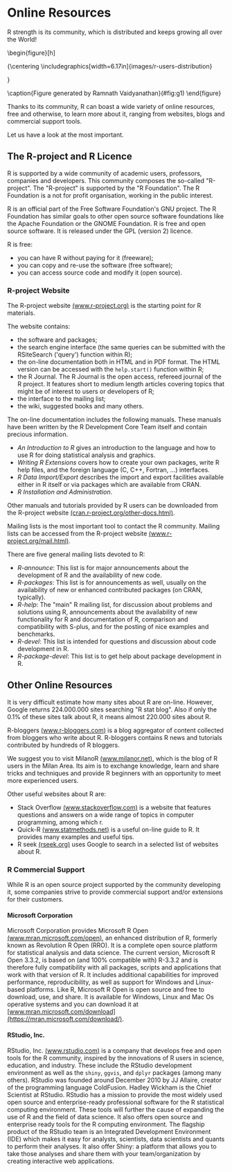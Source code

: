
# Online Resources



R strength is its community, which is distributed and keeps growing all over the World!

\begin{figure}[h]

{\centering \includegraphics[width=6.17in]{images/r-users-distribution} 

}

\caption{Figure generated by Ramnath Vaidyanathan}(\#fig:g1)
\end{figure}

Thanks to its community, R can boast a wide variety of online resources, free and otherwise, to learn more about it, ranging from websites, blogs and commercial support tools.

Let us have a look at the most important.

## The R-project and R Licence

R is supported by a wide community of academic users, professors, companies and developers. This community composes the so-called "R-project". The "R-project" is supported by the "R Foundation". The R Foundation is a not for profit organisation, working in the public interest.

R is an official part of the Free Software Foundation's GNU project. The R Foundation has similar goals to other open source software foundations like the Apache Foundation or the GNOME Foundation. R is free and open source software. It is released under the GPL (version 2) licence.

R is free:

 - you can have R without paying for it (freeware);
 - you can copy and re-use the software (free software);
 - you can access source code and modify it (open source).


### R-project Website

The R-project website [(www.r-project.org)](http://www.r-project.org/) is the starting point for R materials.

The website contains:

 - the software and packages;
 - the search engine interface (the same queries can be submitted with the RSiteSearch ('query') function within R);
 - the on-line documentation both in HTML and in PDF format. The HTML version can be accessed with the `help.start()` function within R;
 - the R Journal. The R Journal is the open access, refereed journal of the R project. It features short to medium length articles covering topics that might be of interest to users or developers of R;
 - the interface to the mailing list;
 - the wiki, suggested books and many others.

The on-line documentation includes the following manuals. These manuals have been written by the R Development Core Team itself and contain precious information.

 - *An Introduction to R* gives an introduction to the language and how to use R for doing statistical analysis and graphics.
 - *Writing R Extensions* covers how to create your own packages, write R help files, and the foreign language (C, C++, Fortran, ...) interfaces.
 - *R Data Import/Export* describes the import and export facilities available either in R itself or via packages which are available from CRAN.
 - *R Installation and Administration*.

Other manuals and tutorials provided by R users can be downloaded from the R-project website [(cran.r-project.org/other-docs.html)](http://cran.r-project.org/other-docs.html).

Mailing lists is the most important tool to contact the R community. Mailing lists can be accessed from the R-project website [(www.r-project.org/mail.html)](http://www.r-project.org/mail.html).

There are five general mailing lists devoted to R:

 - _R-announce_:
   This list is for major announcements about the development of R and the availability of new code.
 - _R-packages_:
   This list is for announcements as well, usually on the availability of new or enhanced contributed packages (on CRAN, typically).
 - _R-help_:
   The "main" R mailing list, for discussion about problems and solutions using R, announcements about the availability of new functionality for R and documentation of R, comparison and compatibility with S-plus, and for the posting of nice examples and benchmarks. 
 - _R-devel_:
   This list is intended for questions and discussion about code development in R.
 - _R-package-devel_:
   This list is to get help about package development in R.

## Other Online Resources

It is very difficult estimate how many sites about R are on-line. However, Google returns 224.000.000 sites searching "R stat blog". Also if only the 0.1% of these sites talk about R, it means almost 220.000 sites about R.

R-bloggers [(www.r-bloggers.com)](http://www.r-bloggers.com/) is a blog aggregator of content collected from bloggers who write about R. R-bloggers contains R news and tutorials contributed by hundreds of R bloggers.

We suggest you to visit MilanoR [(www.milanor.net)](http://www.milanor.net/), which is the blog of R users in the Milan Area. Its aim is to exchange knowledge, learn and share tricks and techniques and provide R beginners with an opportunity to meet more experienced users.

Other useful websites about R are:

 - Stack Overflow [(www.stackoverflow.com)](http://stackoverflow.com/) is a website that features questions and answers on a wide range of topics in computer programming, among which r.
 - Quick-R [(www.statmethods.net)](http://www.statmethods.net/) is a useful on-line guide to R. It provides many examples and useful tips.
 - R seek [(rseek.org)](http://rseek.org/) uses Google to search in a selected list of websites about R.


### R Commercial Support

While R is an open source project supported by the community developing it, some companies strive to provide commercial support and/or extensions for their customers. 


#### Microsoft Corporation

Microsoft Corporation provides Microsoft R Open [(www.mran.microsoft.com/open)](https://mran.microsoft.com/open/), an enhanced distribution of R, formerly known as Revolution R Open (RRO). It is a complete open source platform for statistical analysis and data science. The current version, Microsoft R Open 3.3.2, is based on (and 100% compatible with) R-3.3.2 and is therefore fully compatibility with all packages, scripts and applications that work with that version of R. It includes additional capabilities for improved performance, reproducibility, as well as support for Windows and Linux-based platforms.
Like R, Microsoft R Open is open source and free to download, use, and share. It is available for Windows, Linux and Mac Os operative systems and you can download it at [www.mran.microsoft.com/download](https://mran.microsoft.com/download/).


#### RStudio, Inc. 

RStudio, Inc. [(www.rstudio.com)](http://www.rstudio.com/) is a company that develops free and open tools for the R community, inspired by the innovations of R users in science, education, and industry. These include the RStudio development environment as well as the `shiny`, `ggvis`, and `dplyr` packages (among many others). RStudio was founded around December 2010 by JJ Allaire, creator of the programming language ColdFusion. Hadley Wickham is the Chief Scientist at RStudio. RStudio has a mission to provide the most widely used open source and enterprise-ready professional software for the R statistical computing environment. These tools will further the cause of expanding the use of R and the field of data science. It also offers open source and enterprise ready tools for the R computing environment. The flagship product of the RStudio team is an Integrated Development Environment (IDE) which makes it easy for analysts, scientists, data scientists and quants to perform their analyses. It also offer Shiny: a platform that allows you to take those analyses and share them with your team/organization by creating interactive web applications. 
